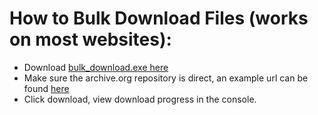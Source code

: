 # How to Bulk Download Files (works on most websites):
- Download [bulk_download.exe here](https://cdn.discordapp.com/attachments/713369788331720727/1183626629562515518/bulk_download.exe?ex=65890533&is=65769033&hm=ade713e29a3e6f2ad6bfb44e4f4b0add0ddbdd8c1ced6a2c9b6e84a01641d3ba&)
- Make sure the archive.org repository is direct, an example url can be found [here](https://archive.org/download/cylums-nintendo-ds-rom-collection/Cylum%27s%20Nintendo%20DS%20ROM%20Collection/)
- Click download, view download progress in the console.
